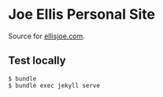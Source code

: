 Joe Ellis Personal Site
=======================

Source for [ellisjoe.com](https://ellisjoe.com).

Test locally
------------
```
$ bundle
$ bundle exec jekyll serve
```
